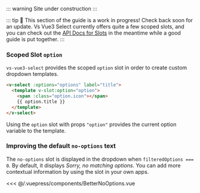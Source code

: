 ::: warning
Site under construction
:::

::: tip 🚧 This section of the guide is a work in progress! Check back soon for
an update. Vs Vue3 Select currently offers quite a few scoped slots, and you can
check out the [API Docs for Slots](../api/slots.md) in the meantime while a good
guide is put together. 
:::

### Scoped Slot `option`

`vs-vue3-select` provides the scoped `option` slot in order to create custom dropdown
templates.

```html
<v-select :options="options" label="title">
  <template v-slot:option="option">
    <span :class="option.icon"></span>
    {{ option.title }}
  </template>
</v-select>
```

Using the `option` slot with props `"option"` provides the current option
variable to the template.

<CodePen url="wvNZjrP" height="500"/>

### Improving the default `no-options` text

The `no-options` slot is displayed in the dropdown when `filteredOptions === 0`.
By default, it displays _Sorry, no matching options_. You can add more
contextual information by using the slot in your own apps.

<BetterNoOptions />

<<< @/.vuepress/components/BetterNoOptions.vue
